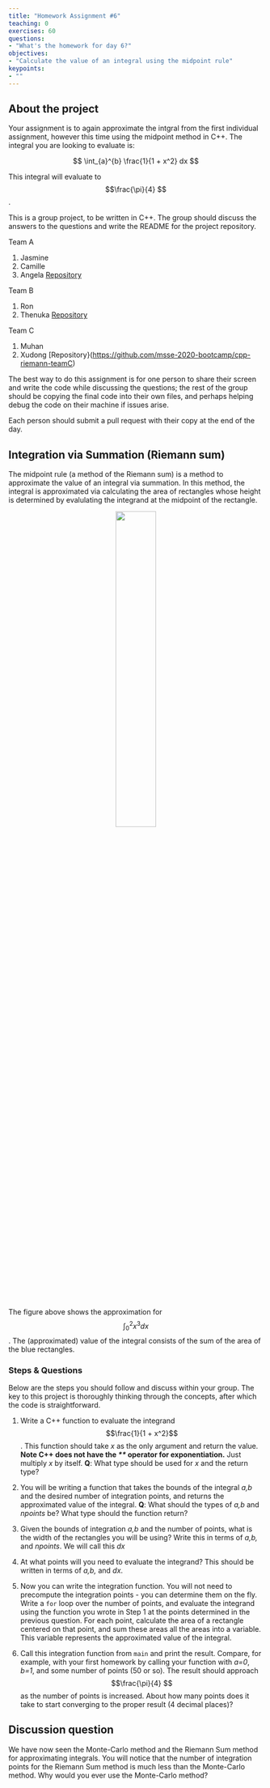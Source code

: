 ```yaml
---
title: "Homework Assignment #6"
teaching: 0
exercises: 60
questions:
- "What's the homework for day 6?"
objectives:
- "Calculate the value of an integral using the midpoint rule"
keypoints:
- ""
---
```


<script type="text/javascript" async
  src="https://cdnjs.cloudflare.com/ajax/libs/mathjax/2.7.7/MathJax.js?config=TeX-MML-AM_CHTML">
</script>

## About the project
Your assignment is to again approximate the intgral from the first individual
assignment, however this time using the midpoint method in C++.
The integral you are looking
to evaluate is:

$$ \int_{a}^{b} \frac{1}{1 + x^2} dx $$

This integral will evaluate to $$\frac{\pi}{4} $$.

This is a group project, to be written in C++. The group should discuss
the answers to the questions and write the README for the project repository.

Team A
1. Jasmine
1. Camille
1. Angela
[Repository](https://github.com/msse-2020-bootcamp/cpp-riemann-teamA)

Team B
1. Ron 
1. Thenuka
[Repository](https://github.com/msse-2020-bootcamp/cpp-riemann-teamB)

Team C
1. Muhan
1. Xudong
[Repository}(https://github.com/msse-2020-bootcamp/cpp-riemann-teamC)

The best way to do this assignment is for one person to share their screen
and write the code while discussing the questions; the rest of the group
should be copying the final code into their own files, and perhaps helping
debug the code on their machine if issues arise.

Each person should submit a pull request with their copy at the end of the day.

## Integration via Summation (Riemann sum)

The midpoint rule (a method of the Riemann sum) is a method to approximate
the value of an integral via summation. In this method, the integral is
approximated via calculating the area of rectangles whose height is determined
by evalulating the integrand at the midpoint of the rectangle.

<center><img width='40%' src='../fig/cpp/homework_midpoint1.png'></center>

The figure above shows the approximation for $$ \int_{0}^2 x^3 dx $$. The
(approximated) value of the integral consists of the sum of the area of the
blue rectangles.


### Steps & Questions

Below are the steps you should follow and discuss within your group. The
key to this project is thoroughly thinking through the concepts, after which
the code is straightforward.

1. Write a C++ function to evaluate the integrand $$\frac{1}{1 + x^2}$$. This
function should take *x* as the only argument and return the value. 
**Note C++ does not have the *\*\** operator for exponentiation.** Just
multiply *x* by itself.  **Q**: What type should be used for *x* and the return type?

1. You will be writing a function that takes the bounds of the integral *a,b*
and the desired number of integration points, and returns the approximated
value of the integral. **Q**: What should the types of *a,b* and *npoints*
be? What type should the function return?

1. Given the bounds of integration *a,b* and the number of points, what is
the width of the rectangles you will be using? Write this in terms of *a,b,*
and *npoints*. We will call this *dx*

1. At what points will you need to evaluate the integrand? This should be
written in terms of *a,b,* and *dx*.

1. Now you can write the integration function. You will not need to precompute
the integration points - you can determine them on the fly. Write a `for`
loop over the number of points, and evaluate the integrand using the function
you wrote in Step 1 at the points determined in the previous question. For
each point, calculate the area of a rectangle centered on that point, and
sum these areas all the areas into a variable. This variable represents the
approximated value of the integral.

1. Call this integration function from `main` and print the result. Compare,
for example, with your first homework by calling your function with *a=0*,
*b=1*, and some number of points (50 or so).  The result should approach
$$\frac{\pi}{4} $$ as the number of points is increased. About how many points
does it take to start converging to the proper result (4 decimal places)?

## Discussion question

We have now seen the Monte-Carlo method and the Riemann Sum method for
approximating integrals. You will notice that the number of integration points
for the Riemann Sum method is much less than the Monte-Carlo method. Why
would you ever use the Monte-Carlo method?
